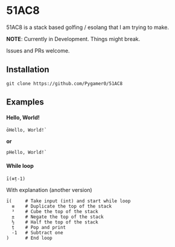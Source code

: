 # 51AC8
51AC8 is a stack based golfing / esolang that I am trying to make.

**NOTE**: Currently in Development. Things might break.

Issues and PRs welcome.

## Installation
```
git clone https://github.com/Pygamer0/51AC8
```

## Examples
#### Hello, World!
```
ōHello, World!`
```
**or**
```
pHello, World!`
```

#### While loop
```
ī(≡ṭ-1)
```
With explanation (another version)
```
ī(     # Take input (int) and start while loop
  ≡    # Duplicate the top of the stack
  ³    # Cube the top of the stack
  ±    # Negate the top of the stack
  ½    # Half the top of the stack
  ṭ    # Pop and print
  -1   # Subtract one
)      # End loop
```

